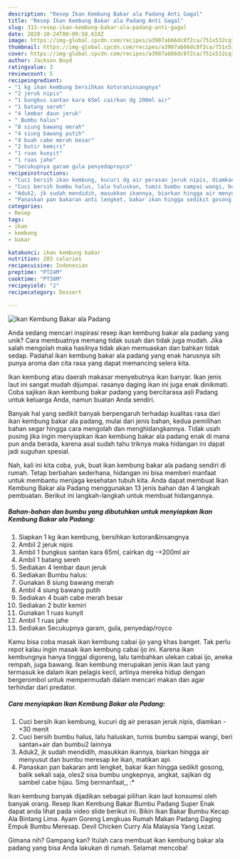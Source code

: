 ```yaml
---
description: "Resep Ikan Kembung Bakar ala Padang Anti Gagal"
title: "Resep Ikan Kembung Bakar ala Padang Anti Gagal"
slug: 313-resep-ikan-kembung-bakar-ala-padang-anti-gagal
date: 2020-10-24T00:09:58.618Z
image: https://img-global.cpcdn.com/recipes/a3907ab66dc8f2ca/751x532cq70/ikan-kembung-bakar-ala-padang-foto-resep-utama.jpg
thumbnail: https://img-global.cpcdn.com/recipes/a3907ab66dc8f2ca/751x532cq70/ikan-kembung-bakar-ala-padang-foto-resep-utama.jpg
cover: https://img-global.cpcdn.com/recipes/a3907ab66dc8f2ca/751x532cq70/ikan-kembung-bakar-ala-padang-foto-resep-utama.jpg
author: Jackson Boyd
ratingvalue: 3
reviewcount: 5
recipeingredient:
- "1 kg ikan kembung bersihkan kotoraninsangnya"
- "2 jeruk nipis"
- "1 bungkus santan kara 65ml cairkan dg 200ml air"
- "1 batang sereh"
- "4 lembar daun jeruk"
- " Bumbu halus"
- "8 siung bawang merah"
- "4 siung bawang putih"
- "4 buah cabe merah besar"
- "2 butir kemiri"
- "1 ruas kunyit"
- "1 ruas jahe"
- "Secukupnya garam gula penyedaproyco"
recipeinstructions:
- "Cuci bersih ikan kembung, kucuri dg air perasan jeruk nipis, diamkan -+30 menit"
- "Cuci bersih bumbu halus, lalu haluskan, tumis bumbu sampai wangi, beri santan+air dan bumbu2 lainnya"
- "Aduk2, jk sudah mendidih, masukkan ikannya, biarkan hingga air menyusut dan bumbu meresap ke ikan, matikan api."
- "Panaskan pan bakaran anti lengket, bakar ikan hingga sedikit gosong, balik sekali saja, oles2 sisa bumbu ungkepnya, angkat, sajikan dg sambel cabe hijau. Smg bermanfaat,, :*"
categories:
- Resep
tags:
- ikan
- kembung
- bakar

katakunci: ikan kembung bakar 
nutrition: 203 calories
recipecuisine: Indonesian
preptime: "PT24M"
cooktime: "PT38M"
recipeyield: "2"
recipecategory: Dessert

---
```



![Ikan Kembung Bakar ala Padang](https://img-global.cpcdn.com/recipes/a3907ab66dc8f2ca/751x532cq70/ikan-kembung-bakar-ala-padang-foto-resep-utama.jpg)

Anda sedang mencari inspirasi resep ikan kembung bakar ala padang yang unik? Cara membuatnya memang tidak susah dan tidak juga mudah. Jika salah mengolah maka hasilnya tidak akan memuaskan dan bahkan tidak sedap. Padahal ikan kembung bakar ala padang yang enak harusnya sih punya aroma dan cita rasa yang dapat memancing selera kita.

Ikan kembung atau daerah makasar menyebutnya ikan banyar. Ikan jenis laut ini sangat mudah dijumpai. rasanya daging ikan ini juga enak dinikmati. Coba sajikan ikan kembung bakar padang yang bercitarasa asli Padang untuk keluarga Anda, namun buatan Anda sendiri.

Banyak hal yang sedikit banyak berpengaruh terhadap kualitas rasa dari ikan kembung bakar ala padang, mulai dari jenis bahan, kedua pemilihan bahan segar hingga cara mengolah dan menghidangkannya. Tidak usah pusing jika ingin menyiapkan ikan kembung bakar ala padang enak di mana pun anda berada, karena asal sudah tahu triknya maka hidangan ini dapat jadi suguhan spesial.


Nah, kali ini kita coba, yuk, buat ikan kembung bakar ala padang sendiri di rumah. Tetap berbahan sederhana, hidangan ini bisa memberi manfaat untuk membantu menjaga kesehatan tubuh kita. Anda dapat membuat Ikan Kembung Bakar ala Padang menggunakan 13 jenis bahan dan 4 langkah pembuatan. Berikut ini langkah-langkah untuk membuat hidangannya.

<!--inarticleads1-->

##### Bahan-bahan dan bumbu yang dibutuhkan untuk menyiapkan Ikan Kembung Bakar ala Padang:

1. Siapkan 1 kg ikan kembung, bersihkan kotoran&amp;insangnya
1. Ambil 2 jeruk nipis
1. Ambil 1 bungkus santan kara 65ml, cairkan dg -+200ml air
1. Ambil 1 batang sereh
1. Sediakan 4 lembar daun jeruk
1. Sediakan  Bumbu halus:
1. Gunakan 8 siung bawang merah
1. Ambil 4 siung bawang putih
1. Sediakan 4 buah cabe merah besar
1. Sediakan 2 butir kemiri
1. Gunakan 1 ruas kunyit
1. Ambil 1 ruas jahe
1. Sediakan Secukupnya garam, gula, penyedap/royco


Kamu bisa coba masak ikan kembung cabai ijo yang khas banget. Tak perlu repot kalau ingin masak ikan kembung cabai ijo ini. Karena ikan kembungnya hanya tinggal digoreng, lalu tambahkan ulekan cabai ijo, aneka rempah, juga bawang. Ikan kembung merupakan jenis ikan laut yang termasuk ke dalam ikan pelagis kecil, artinya mereka hidup dengan bergerombol untuk mempermudah dalam mencari makan dan agar terhindar dari predator. 

<!--inarticleads2-->

##### Cara menyiapkan Ikan Kembung Bakar ala Padang:

1. Cuci bersih ikan kembung, kucuri dg air perasan jeruk nipis, diamkan -+30 menit
1. Cuci bersih bumbu halus, lalu haluskan, tumis bumbu sampai wangi, beri santan+air dan bumbu2 lainnya
1. Aduk2, jk sudah mendidih, masukkan ikannya, biarkan hingga air menyusut dan bumbu meresap ke ikan, matikan api.
1. Panaskan pan bakaran anti lengket, bakar ikan hingga sedikit gosong, balik sekali saja, oles2 sisa bumbu ungkepnya, angkat, sajikan dg sambel cabe hijau. Smg bermanfaat,, :*


Ikan kembung banyak dijadikan sebagai pilihan ikan laut konsumsi oleh banyak orang. Resep Ikan Kembung Bakar Bumbu Padang Super Enak dapat anda lihat pada video slide berikut ini. Bikin Ikan Bakar Bumbu Kecap Ala Bintang Lima. Ayam Goreng Lengkuas Rumah Makan Padang Daging Empuk Bumbu Meresap. Devil Chicken Curry Ala Malaysia Yang Lezat. 

Gimana nih? Gampang kan? Itulah cara membuat ikan kembung bakar ala padang yang bisa Anda lakukan di rumah. Selamat mencoba!
